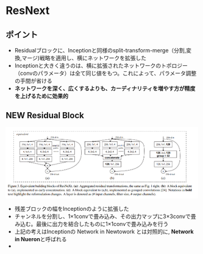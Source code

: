 # ResNext
## ポイント
- Residualブロックに、Inceptionと同様のsplit-transform-merge（分割,変換,マージ)戦略を適用し、横にネットワークを拡張した
- Inceptionと大きく違うのは、横に拡張されたネットワークのトポロジー（convのパラメータ）は全て同じ値をもつ。これによって、パラメータ調整の手間が省ける
- **ネットワークを深く、広くするよりも、カーディナリティを増やす方が精度を上げるために効果的**
## NEW Residual Block
<img alt="new residual" src="./image/new_residual_block.png"></img>
- 残差ブロックの幅をInceptionのように拡張した
- チャンネルを分割し、1×1convで畳み込み、その出力マップに3×3convで畳み込む。最後に出力を結合したものに1×1convで畳み込みを行う
- 上記の考えはInceptionの Network in Newtowork とは対照的に, **Network in Nueron**と呼ばれる
- 
